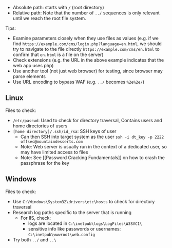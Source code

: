 - Absolute path: starts with `/` (root directory)
- Relative path: Note that the number of `../` sequences is only relevant until we reach the root file system.

Tips:
- Examine parameters closely when they use files as values (e.g. if we find `https://example.com/cms/login.php?language=en.html`, we should try to navigate to the file directly `https://example.com/cms/en.html` to confirm that `en.html` is a file on the server)
- Check extensions (e.g. the URL in the above example indicates that the web app uses php)
- Use another tool (not just web browser) for testing, since browser may parse elements
- Use URL encoding to bypass WAF (e.g. `../` becomes `%2e%2e/`)

## Linux
Files to check:
- `/etc/passwd`: Used to check for directory traversal, Contains users and home directories of users
- `[home directory]/.ssh/id_rsa`: SSH keys of user
	- Can then SSH into target system as the user `ssh -i dt_key -p 2222 offsec@mountaindesserts.com`
	- Note: Web server is usually run in the context of a dedicated user, so may have limited access to files
	- Note: See [[Password Cracking Fundamentals]] on how to crash the passphrase for the key

## Windows
Files to check:
- Use `C:\Windows\System32\drivers\etc\hosts` to check for directory traversal
- Research log paths specific to the server that is running
	- For IIS, check:
		- logs are located in `C:\inetpub\logs\LogFiles\W3SVC1\`
		- sensitive info like passwords or usernames: `C:\inetpub\wwwroot\web.config`
- Try both `../` and `..\`

